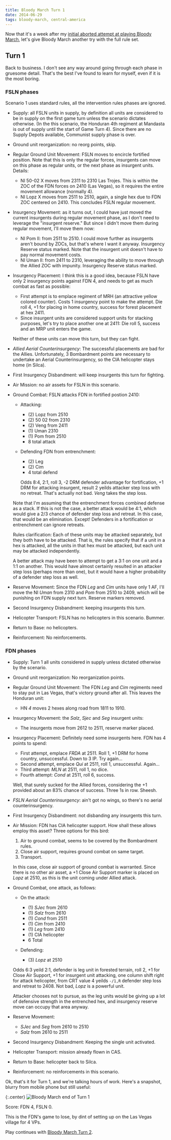 ```yaml
---
title: Bloody March Turn 1
date: 2014-06-29
tags: bloody-march, central-america
---
```


Now that it's a week after my [initial aborted attempt at playing
Bloody March](/2014/06/21/bloody-march-first-turn.html),
let's give Bloody March another try with the full rule set.

## Turn 1

Back to business. I don't see any way around going through each phase in
gruesome detail. That's the best I've found to learn for myself, even if
it is the most boring.

### FSLN phases

Scenario 1 uses standard rules, all the intervention rules phases are
ignored.

* Supply: all FSLN units in supply, by definition all units are
  considered to be in supply on the first game turn unless the scenario
  dictates otherwise. (In the this scenario, the Honduran 4th regiment
  at Mandasta is out of supply until the start of Game Turn 4).
  Since there are no Supply Depots available, Communist supply phase is
  over.

* Ground unit reorganization: no reorg points, skip.

* Regular Ground Unit Movement: FSLN moves to encircle fortified
  position. Note that this is only the regular forces, insurgents
  can move on this phase as regular units, or the next phase as
  insurgent units. Details:
    * NI 50-02 X moves from 2311 to 2310 Las Trojes. This is within the
    ZOC of the FDN forces on 2410 (Las Vegas), so it requires the entire
    movement allowance (normally 4).
    * NI Lopz X moves from 2511 to 2510, again, a single hex due to FDN
    ZOC centered on 2410. This concludes FSLN regular movement.


* Insurgency Movement: as it turns out, I could have just moved the
  current insurgents during regular movement phase, as I don't need to
  leverage the "insurgent reserve." But since I didn't move them during
  regular movement, I'll move them now:
    * NI Pom II: from 2511 to 2510. I could move further as insurgents
      aren't bound by ZOCs, but that's where I want it anyway.
      Insurgency Reserve status marked. Note that the insurgent unit
      doesn't have to pay normal movement costs.
    * NI Uman II: from 2411 to 2310, leveraging the ability to move
      through the Allied ZOC with impunity. Insurgency Reserve status
      marked.


* Insurgency Placement: I think this is a good idea, because FSLN have
  only 2 insurgency points against FDN 4, and needs to get as much combat
  as fast as possible:
    * First attempt is to emplace regiment of MRH (an attractive yellow
      colored counter). Costs 1 insurgency point to make the attempt.
      Die roll 4, +1 for placing in home country, success for forest
      placement at hex 2411.
    * Since insurgent units are considered support units for stacking
      purposes, let's try to place another one at 2411: Die roll 5,
      success and an MRP unit enters the game.

  Neither of these units can move this turn, but they can fight.


* *Allied Aerial Counterinsurgency*: The successful placements are bad
   for the Allies. Unfortunately, 3 Bombardment points are necessary to
   undertake an Aerial Counterinsurgency, so the CIA helicopter stays
   home (in Silca).

* First Insurgency Disbandment: will keep insurgents this turn for
   fighting.

* Air Mission: no air assets for FSLN in this scenario.

* Ground Combat: FSLN attacks FDN in fortified postion 2410:
    * Attacking:
      * (2) Lopz from 2510
      * (2) 50 02 from 2310
      * (2) Veng from 2411
      * (1) Uman 2310
      * (1) Pom from 2510
      * 8 total attack

    * Defending FDN from entrenchment:
      * (2) Leg
      * (2) Cim
      * 4 total defend

      Odds 8:4, 2:1, roll 3, -2 DRM defender advantage for fortification,
      +1 DRM for attacking insurgent, result 2 yeilds attacker step loss
      with no retreat. That's actually not bad. *Veng* takes the step loss.

    Note that I'm assuming that the entrenchment forces combined defense
    as a stack. If this is not the case, a better attack would be 4:1,
    which would give a 2/3 chance of defender step loss and retreat. In
    this case, that would be an elimination. Except! Defenders in a
    fortification or entrenchment can ignore retreats.

    Rules clarification: Each of these units may be attacked separately,
    but they both have to be attacked. That is, the rules specify that
    if a unit in a hex is attacked, all the units in that hex must be
    attacked, but each unit may be attacked independently.

    A better attack may have been to attempt to get a 3:1 on one unit
    and a 1:1 on another. This would have almost certainly resulted in
    an attacker step loss (perhaps more than one), but it would have a
    higher probability of a defender step loss as well.

* Reserve Movement: Since the FDN *Leg* and *Cim* units have only 1 AF,
  I'll move the NI *Uman* from 2310 and *Pom* from 2510 to 2409, which will be
  punishing on FDN supply next turn. Reserve markers removed.

* Second Insurgency Disbandment: keeping insurgents this turn.

* Helicopter Transport: FSLN has no helicopters in this scenario.
  Bummer.

* Return to Base: no helicopters.

* Reinforcement: No reinforcements.


### FDN phases

* Supply: Turn 1 all units considered in supply unless dictated
otherwise by the scenario.

* Ground unit reorganization: No reorganization points.

* Regular Ground Unit Movement: The FDN *Leg* and *Cim* regiments need
to stay put in Las Vegas, that's victory ground after all. This leaves
the Honduran unit:
    * HN *4* moves 2 hexes along road from 1811 to 1910.

* Insurgency Movement: the *Salz*, *Sjec* and *Seg* insurgent units:
    * The insurgents move from 2612 to 2511, reserve marker placed.

* Insurgency Placement: Definitely need some insurgents here. FDN has 4
  points to spend:

  * First attempt, emplace *FRDA* at 2511. Roll 1, +1 DRM for home country,
    unsuccessful. Down to 3 IP. Try again...
  * Second attempt, emplace *Qui* at 2511, roll 1, unsuccessful.  Again...
  * Third attempt: *MLN* at 2511, roll 1, no dice.
  * Fourth attempt: *Cond* at 2511, roll 6, success.

  Well, that surely sucked for the Allied forces, considering the +1
  provided about an 83% chance of success. Three 1s in row. Sheesh.

* *FSLN Aerial Counterinsurgency*: ain't got no wings, so there's no
  aerial counterinsurgency.

* First Insurgency Disbandment: not disbanding any insurgents this turn.

* Air Mission: FDN has CIA helicopter support. How shall these allows
  employ this asset? Three options for this bird:
    1. Air to ground combat, seems to be covered by the Bombardment
       rules.
    2. Close air support, requires ground combat on same target.
    3. Transport.

  In this case, close air support of ground combat is warranted. Since
  there is no other air asset, a +1 Close Air Support marker is placed
  on *Lopz* at 2510, as this is the unit coming under Allied attack.

* Ground Combat, one attack, as follows:
  * On the attack:
    * (1) *SJec* from 2610
    * (1) *Salz* from 2610
    * (1) *Cond* from 2511
    * (1) *Cim* from 2410
    * (1) *Leg* from 2410
    * (1) CIA helicopter
    * 6 Total

  * Defending:
    * (3) *Lopz* at 2510

  Odds 6:3 yeild 2:1, defender is leg unit in forested terrain, roll 2,
  +1 for Close Air Support, +1 for insurgent unit attacking, one column
  shift right for attack helicopter, from CRT value 4 yeilds `-/1,R`
  defender step loss and retreat to 2408. Not bad, *Lopz* is a powerful unit.

  Attacker chooses not to pursue, as the leg units would be giving up a
  lot of defensive strength in the entrenched hex, and insurgency
  reserve move can occupy that area anyway.

* Reserve Movement:
  * *SJec* and *Seg* from 2610 to 2510
  * *Salz* from 2610 to 2511

* Second Insurgency Disbandment: Keeping the single unit activated.

* Helicopter Transport: mission already flown in CAS.

* Return to Base: helicopter back to Silca.

* Reinforcement: no reinforcements in this scenario.


Ok, that's it for Turn 1, and we're talking hours of work. Here's a
snapshot, blurry from mobile phone but still useful:

{:.center}
![Bloody March end of Turn
1](/images/bloody_march_turn_1_cropped_resized.jpg)


Score: FDN 4, FSLN 0.

This is the FDN's game to lose, by dint of setting up on the Las Vegas
village for 4 VPs.

Play continues with [Bloody March
Turn 2](/2014/07/27/bloody-march-turn-2.html).

